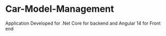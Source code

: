 # Car-Model-Management
Application Developed for .Net Core for backend and Angular 14 for Front end
